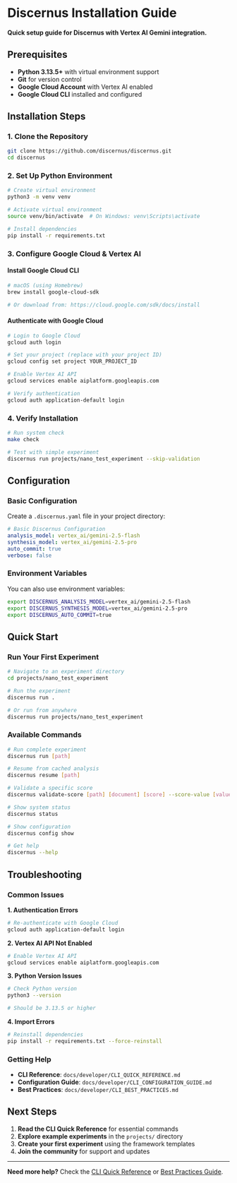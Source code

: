 # Discernus Installation Guide

**Quick setup guide for Discernus with Vertex AI Gemini integration.**

## Prerequisites

- **Python 3.13.5+** with virtual environment support
- **Git** for version control
- **Google Cloud Account** with Vertex AI enabled
- **Google Cloud CLI** installed and configured

## Installation Steps

### 1. Clone the Repository

```bash
git clone https://github.com/discernus/discernus.git
cd discernus
```

### 2. Set Up Python Environment

```bash
# Create virtual environment
python3 -m venv venv

# Activate virtual environment
source venv/bin/activate  # On Windows: venv\Scripts\activate

# Install dependencies
pip install -r requirements.txt
```

### 3. Configure Google Cloud & Vertex AI

#### Install Google Cloud CLI
```bash
# macOS (using Homebrew)
brew install google-cloud-sdk

# Or download from: https://cloud.google.com/sdk/docs/install
```

#### Authenticate with Google Cloud
```bash
# Login to Google Cloud
gcloud auth login

# Set your project (replace with your project ID)
gcloud config set project YOUR_PROJECT_ID

# Enable Vertex AI API
gcloud services enable aiplatform.googleapis.com

# Verify authentication
gcloud auth application-default login
```

### 4. Verify Installation

```bash
# Run system check
make check

# Test with simple experiment
discernus run projects/nano_test_experiment --skip-validation
```

## Configuration

### Basic Configuration

Create a `.discernus.yaml` file in your project directory:

```yaml
# Basic Discernus Configuration
analysis_model: vertex_ai/gemini-2.5-flash
synthesis_model: vertex_ai/gemini-2.5-pro
auto_commit: true
verbose: false
```

### Environment Variables

You can also use environment variables:

```bash
export DISCERNUS_ANALYSIS_MODEL=vertex_ai/gemini-2.5-flash
export DISCERNUS_SYNTHESIS_MODEL=vertex_ai/gemini-2.5-pro
export DISCERNUS_AUTO_COMMIT=true
```

## Quick Start

### Run Your First Experiment

```bash
# Navigate to an experiment directory
cd projects/nano_test_experiment

# Run the experiment
discernus run .

# Or run from anywhere
discernus run projects/nano_test_experiment
```

### Available Commands

```bash
# Run complete experiment
discernus run [path]

# Resume from cached analysis
discernus resume [path]

# Validate a specific score
discernus validate-score [path] [document] [score] --score-value [value]

# Show system status
discernus status

# Show configuration
discernus config show

# Get help
discernus --help
```

## Troubleshooting

### Common Issues

**1. Authentication Errors**
```bash
# Re-authenticate with Google Cloud
gcloud auth application-default login
```

**2. Vertex AI API Not Enabled**
```bash
# Enable Vertex AI API
gcloud services enable aiplatform.googleapis.com
```

**3. Python Version Issues**
```bash
# Check Python version
python3 --version

# Should be 3.13.5 or higher
```

**4. Import Errors**
```bash
# Reinstall dependencies
pip install -r requirements.txt --force-reinstall
```

### Getting Help

- **CLI Reference**: `docs/developer/CLI_QUICK_REFERENCE.md`
- **Configuration Guide**: `docs/developer/CLI_CONFIGURATION_GUIDE.md`
- **Best Practices**: `docs/developer/CLI_BEST_PRACTICES.md`

## Next Steps

1. **Read the CLI Quick Reference** for essential commands
2. **Explore example experiments** in the `projects/` directory
3. **Create your first experiment** using the framework templates
4. **Join the community** for support and updates

---

**Need more help?** Check the [CLI Quick Reference](CLI_QUICK_REFERENCE.md) or [Best Practices Guide](CLI_BEST_PRACTICES.md).

